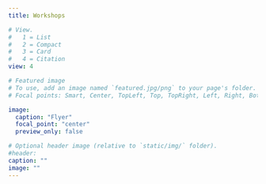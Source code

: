 ```yaml
---
title: Workshops

# View.
#   1 = List
#   2 = Compact
#   3 = Card
#   4 = Citation
view: 4

# Featured image
# To use, add an image named `featured.jpg/png` to your page's folder. 
# Focal points: Smart, Center, TopLeft, Top, TopRight, Left, Right, BottomLeft, Bottom, BottomRight.

image:
  caption: "Flyer"
  focal_point: "center"
  preview_only: false

# Optional header image (relative to `static/img/` folder).
#header:
caption: ""
image: ""
---
```

<!--
<div style="display: grid; grid-template-columns: repeat(3, 1fr); gap: 10px;">

<div style="padding: 10px;">
<a href="https://rsg-argentina.netlify.app/workshops/introduccion_a_bash/">
    <img src="Bash.png" alt="Imagen 1" style="width: 100%; height: auto; border-radius: 5px;">
</a>
<p>Introducción a Bash</p>
</div>

<div style="padding: 10px;">
<a href="https://rsg-argentina.netlify.app/workshops/">
    <img src="blank.png" alt="Imagen 2" style="width: 100%; height: auto; border-radius: 5px;">
</a>
</div>

<div style="padding: 10px;">
<a href="https://rsg-argentina.netlify.app/workshops/">
    <img src="blank.png" alt="Imagen 3" style="width: 100%; height: auto; border-radius: 5px;">
</a>
</div>
-->


